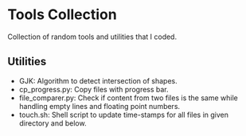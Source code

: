 # Tools Collection

Collection of random tools and utilities that I coded.

## Utilities
- GJK: Algorithm to detect intersection of shapes.
- cp_progress.py: Copy files with progress bar.
- file_comparer.py: Check if content from two files is the same while handling empty lines and floating point numbers.
- touch.sh: Shell script to update time-stamps for all files in given directory and below.
